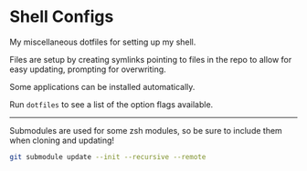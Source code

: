 # Shell Configs

My miscellaneous dotfiles for setting up my shell.

Files are setup by creating symlinks pointing to files in the repo to allow for
easy updating, prompting for overwriting.

Some applications can be installed automatically.

Run `dotfiles` to see a list of the option flags available.

---

Submodules are used for some zsh modules, so be sure to include them when cloning and updating!

```sh
git submodule update --init --recursive --remote
```
